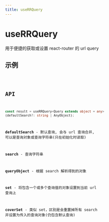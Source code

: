 ```yaml
---
title: useRRQuery
---
```


# useRRQuery

用于便捷的获取或设置 react-router 的 url query

## 示例

<code src="./useRRQuery.demo.tsx" />

## API

```ts
const result = useRRQuery<Query extends object = any>
(defaultSearch?: string | AnyObject);
```

**defaultSearch** - 默认查询, 会与 url 查询合并, 可以是查询对象或查询字符串(只在初始化时读取)

**search** - 查询字符串

**queryObject** - 根据 search 解析得到的对象

**set** - 将包含一个或多个查询值的对象设置到当前 url 查询上

**coverSet** - 类似 set，区别是会重置掉所有 search 并设置为传入的查询对象(仍包含默认查询)
